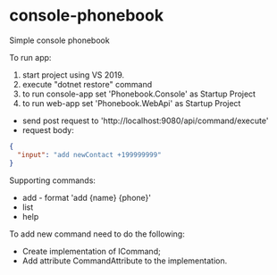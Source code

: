 # console-phonebook
Simple console phonebook

To run app:
 1) start project using VS 2019.
 2) execute "dotnet restore" command
 3) to run console-app set 'Phonebook.Console' as Startup Project
 3) to run web-app set 'Phonebook.WebApi' as Startup Project
  - send post request to 'http://localhost:9080/api/command/execute'
  - request body:
  ```json
  {
    "input": "add newContact +199999999"
  }
  ```
 
 Supporting commands:
  - add - format 'add {name} {phone}'
  - list
  - help

To add new command need to do the following:
 - Create implementation of ICommand;
 - Add attribute CommandAttribute to the implementation.
